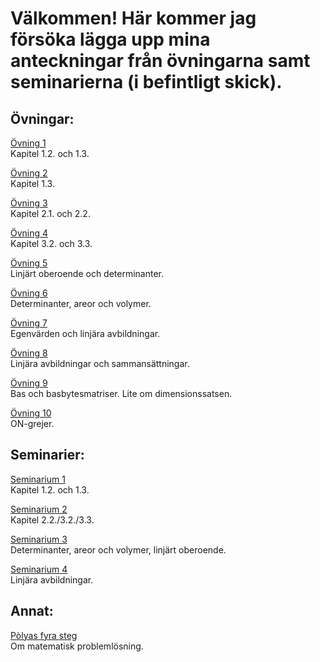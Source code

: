 # Välkommen! Här kommer jag försöka lägga upp mina anteckningar från övningarna samt seminarierna (i befintligt skick).
## Övningar:
<a href="https://github.com/jonascon/jonascon.github.io/blob/master/%C3%96vning%201.pdf">Övning 1</a> <br/> 
Kapitel 1.2. och 1.3.

<a href="https://github.com/jonascon/jonascon.github.io/blob/master/%C3%96vning%202.pdf">Övning 2</a> <br/> 
Kapitel 1.3.


<a href="https://github.com/jonascon/jonascon.github.io/blob/master/%C3%96vning%203.pdf">Övning 3</a> <br/> 
Kapitel 2.1. och 2.2.


<a href="https://github.com/jonascon/jonascon.github.io/blob/master/%C3%96vning%204.pdf">Övning 4</a> <br/> 
Kapitel 3.2. och 3.3.


<a href="https://github.com/jonascon/jonascon.github.io/blob/master/%C3%96vning%205.pdf">Övning 5</a> <br/> 
Linjärt oberoende och determinanter.


<a href="https://github.com/jonascon/jonascon.github.io/blob/master/%C3%96vning%206.pdf">Övning 6</a> <br/> 
Determinanter, areor och volymer.

<a href="https://github.com/jonascon/jonascon.github.io/blob/master/%C3%96vning%207.pdf">Övning 7</a> <br/> 
Egenvärden och linjära avbildningar.

<a href="https://github.com/jonascon/jonascon.github.io/blob/master/%C3%96vning%208.pdf">Övning 8</a> <br/> 
Linjära avbildningar och sammansättningar.

<a href="https://github.com/jonascon/jonascon.github.io/blob/master/%C3%96vning%209.pdf">Övning 9</a> <br/> 
Bas och basbytesmatriser. Lite om dimensionssatsen. 

<a href="https://github.com/jonascon/jonascon.github.io/blob/master/%C3%96vning%2010.pdf">Övning 10</a> <br/> 
ON-grejer.

## Seminarier: 
<a href="https://github.com/jonascon/jonascon.github.io/blob/master/Seminarie%201.pdf">Seminarium 1</a> <br/> 
Kapitel 1.2. och 1.3.

<a href="https://github.com/jonascon/jonascon.github.io/blob/master/Seminarium%202.pdf">Seminarium 2</a> <br/> 
Kapitel 2.2./3.2./3.3.

<a href="https://github.com/jonascon/jonascon.github.io/blob/master/Seminarium%203.pdf">Seminarium 3</a> <br/> 
Determinanter, areor och volymer, linjärt oberoende.

<a href="https://github.com/jonascon/jonascon.github.io/blob/master/Seminarium%204.pdf">Seminarium 4</a> <br/> 
Linjära avbildningar.


## Annat:
 
<a href="https://github.com/jonascon/jonascon.github.io/blob/master/Polya.pdf">Pòlyas fyra steg</a> <br/> 
Om matematisk problemlösning.
